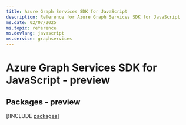 ```yaml
---
title: Azure Graph Services SDK for JavaScript
description: Reference for Azure Graph Services SDK for JavaScript
ms.date: 02/07/2025
ms.topic: reference
ms.devlang: javascript
ms.service: graphservices
---
```

# Azure Graph Services SDK for JavaScript - preview
## Packages - preview
[!INCLUDE [packages](graph-services-index.md)]